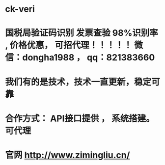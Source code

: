 # ck-veri
# 国税局验证码识别 发票查验  98%识别率 , 价格优惠， 可招代理！！！！！  微信：dongha1988 ， qq：821383660
# 我们有的是技术，技术一直更新，稳定可靠
# 合作方式： API接口提供 ， 系统搭建。可代理
# 官网 http://www.zimingliu.cn/
